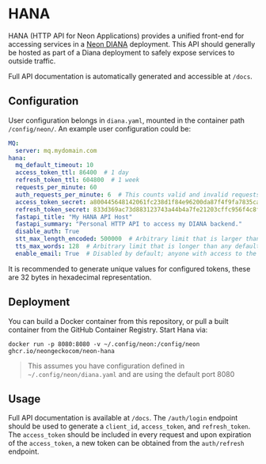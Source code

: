 # HANA
HANA (HTTP API for Neon Applications) provides a unified front-end for 
accessing services in a [Neon DIANA](https://github.com/NeonGeckoCom/neon-diana-utils) deployment. This API should generally 
be hosted as part of a Diana deployment to safely expose services to outside
traffic.

Full API documentation is automatically generated and accessible at `/docs`.

## Configuration
User configuration belongs in `diana.yaml`, mounted in the container path 
`/config/neon/`. An example user configuration could be:
```yaml
MQ:
  server: mq.mydomain.com
hana:
  mq_default_timeout: 10
  access_token_ttl: 86400  # 1 day
  refresh_token_ttl: 604800  # 1 week
  requests_per_minute: 60
  auth_requests_per_minute: 6  # This counts valid and invalid requests from an IP address
  access_token_secret: a800445648142061fc238d1f84e96200da87f4f9fa7835cac90db8b4391b117b
  refresh_token_secret: 833d369ac73d883123743a44b4a7fe21203cffc956f4c8fec712e71aafa8e1aa
  fastapi_title: "My HANA API Host"
  fastapi_summary: "Personal HTTP API to access my DIANA backend."
  disable_auth: True
  stt_max_length_encoded: 500000  # Arbitrary limit that is larger than any expected voice command
  tts_max_words: 128  # Arbitrary limit that is longer than any default LLM token limit
  enable_email: True  # Disabled by default; anyone with access to the API will be able to send emails from the configured address

```
It is recommended to generate unique values for configured tokens, these are 32
bytes in hexadecimal representation.

## Deployment
You can build a Docker container from this repository, or pull a built container
from the GitHub Container Registry. Start Hana via:
```shell
docker run -p 8080:8080 -v ~/.config/neon:/config/neon ghcr.io/neongeckocom/neon-hana
```
> This assumes you have configuration defined in `~/.config/neon/diana.yaml` and
  are using the default port 8080

## Usage
Full API documentation is available at `/docs`. The `/auth/login` endpoint should
be used to generate a `client_id`, `access_token`, and `refresh_token`. The
`access_token` should be included in every request and upon expiration of the
`access_token`, a new token can be obtained from the `auth/refresh` endpoint.
